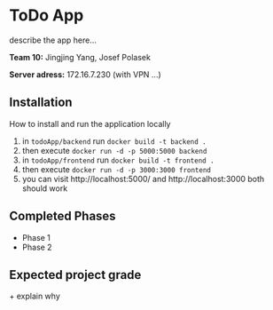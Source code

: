 # ToDo App
describe the app here...

**Team 10:** Jingjing Yang, Josef Polasek

**Server adress:** 172.16.7.230 (with VPN ...)


## Installation
How to install and run the application locally

1. in `todoApp/backend` run `docker build -t backend .`
2. then execute `docker run -d -p 5000:5000 backend`
3. in `todoApp/frontend` run `docker build -t frontend .`
4. then execute `docker run -d -p 3000:3000 frontend`
5. you can visit http://localhost:5000/ and http://localhost:3000 both should work

## Completed Phases
- Phase 1
- Phase 2

## Expected project grade
\+ explain why

